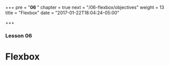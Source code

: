 +++
pre = "<b>06 </b>"
chapter = true
next = "/06-flexbox/objectives"
weight = 13
title = "Flexbox"
date = "2017-01-22T18:04:24-05:00"

+++

### Lesson 06

# Flexbox
